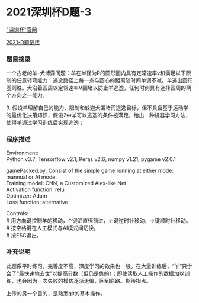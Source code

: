 # 2021深圳杯D题-3
<div>
  <p><a href='http://www.m2ct.org/'>"深圳杯"官网</a></p>
  <p><a href='https://blog.csdn.net/happycodee/article/details/119752470'>2021-D题链接</a></p>
</div>
<h3>题目摘录</h3>
<p>一个古老的羊-犬博弈问题：羊在半径为R的圆形圈内具有定常速率v和满足以下限制的任意转弯能力：逃逸路径上每一点与圆心的距离随时间单调不减。羊逃出圆形圈则胜。犬沿着圆周以定常速率V围堵以防止羊逃逸，任何时刻具有选择圆周的两个方向之一能力。</p>
<p>3. 假设羊理解自己的能力、限制和躲避犬围堵而逃逸目标，但不具备基于运动学的最优化决策知识，假设2中羊可以逃逸的条件被满足，给出一种机器学习方法，使得羊通过学习训练后实现逃逸；</p>
<h3>程序描述</h3>
<div>
  <p>Environment:<br>
  Python v3.7; Tensorflow v2.1; Keras v2.6; numpy v1.21; pygame v2.0.1</p>
<p>gamePacked.py: Consist of the simple game running at either mode: mannual or AI mode. <br>
  Training model: CNN, a Customized Alex-like Net<br>
  Activation function: relu<br>
  Optimizer: Adam <br>
  Loss function: alternative</p>
<p>Controls: <br>
# 用方向键控制羊的移动，↑键沿直径前进，←键逆时针移动，→键顺时针移动。<br>
# 按空格键在人工模式与AI模式间切换。<br>
# 按ESC退出。</p>
<h3>补充说明</h3>
  <p>此题系平时练习，完善度不高，深度学习的效果也一般。在大量训练后，“羊”只学会了“最快速地去世”以提高分数（但仍是负的）；即使读取人工操作的数据加以训练，也会因为一次失败的模仿逐渐走偏，回到原路。期待指点。</p>
  <p>上传的另一个目的，是熟悉git的基本操作。</p>
